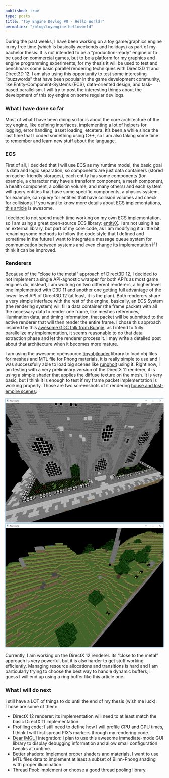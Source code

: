 ```yaml
---
published: true
type: posts
title: "Toy Engine Devlog #0 - Hello World!"
permalink: "/blog/toyengine-helloworld"
---
```


During the past weeks, I have been working on a toy game/graphics engine in my free time (which is basically weekends and holidays) as part of my bachelor thesis. It is not intended to be a “production-ready” engine or to be used on commercial games, but to be a platform for my graphics and engine programming experiments, for my thesis it will be used to test and benchmark some basic parallel rendering techniques with Direct3D 11 and Direct3D 12. I am also using this opportunity to test some interesting “buzzwords” that have been popular in the game development community, like Entity-Component-Systems (ECS), data-oriented design, and task-based parallelism. I will try to post the interesting things about the development of this toy engine on some regular dev logs.
### What I have done so far

Most of what I have been doing so far is about the core architecture of the toy engine, like defining interfaces, implementing a lot of helpers for logging, error handling, asset loading, etcetera. It’s been a while since the last time that I coded something using C++, so I am also taking some time to remember and learn new stuff about the language.
### ECS
First of all, I decided that I will use ECS as my runtime model, the basic goal is data and logic separation, so components are just data containers (stored on cache-friendly storages), each entity has some components (for example, a character may have a transform component, a mesh component, a health component, a collision volume, and many others) and each system will query entities that have some specific components, a physics system, for example, can query for entities that have collision volumes and check for collisions. If you want to know more details about ECS implementations, [this article](https://github.com/sosolimited/Entity-Component-Samples) is awesome.

I decided to not spend much time working on my own ECS implementation, so I am using a great open-source ECS library: [entityX](https://github.com/alecthomas/entityx). I am not using it as an external library, but part of my core code, as I am modifying it a little bit, renaming some methods to follow the code style that I defined and sometime in the future I want to integrate a message queue system for communication between systems and even change its implementation if I think it can be improved.
### Renderers
Because of the “close to the metal” approach of Direct3D 12, I decided to not implement a single API-agnostic wrapper for both API’s as most game engines do, instead, I am working on two different renderers, a higher level one implemented with D3D 11 and another one getting full advantage of the lower-level API of Direct3D 12 (at least, it is the plan). Both renderers share a very simple interface with the rest of the engine, basically, an ECS System (the rendering system) will fill a data container (the frame packet) with all the necessary data to render one frame, like meshes references, illumination data, and timing information, that packet will be submitted to the active renderer that will then render the entire frame. I chose this approach inspired by this [awesome GDC talk from Bungie](http://gdcvault.com/play/1021926/Destiny-s-Multithreaded-Rendering), as I intend to fully parallelize my implementation, it seems reasonable to do that data extraction phase and let the renderer process it. I may write a detailed post about that architecture when it becomes more mature.

I am using the awesome opensource [tinyobjloader](https://github.com/syoyo/tinyobjloader) library to load obj files for meshes and MTL file for Phong materials, it is really simple to use and I was successfully able to load big scenes like [rungholt](http://graphics.cs.williams.edu/data/meshes.xml) using it. Right now, I am testing with a very preliminary version of the DirectX 11 renderer, it is using a simple shader that applies the diffuse texture on the mesh. It is very basic, but I think it is enough to test if my frame packet implementation is working properly. Those are two screenshots of it rendering [house and lost-empire scenes](http://graphics.cs.williams.edu/data/meshes.xml):

![House scene render](/assets/images/blog/toy-engine-devlog/house-scene.png)
![Lost Empire scene render](/assets/images/blog/toy-engine-devlog/lost-empire-scene.png)

Currently, I am working on the DirectX 12 renderer. Its “close to the metal” approach is very powerful, but it is also harder to get stuff working efficiently. Managing resource allocations and transitions is hard and I am particularly trying to choose the best way to handle dynamic buffers, I guess I will end up using a ring buffer like this article one.

### What I will do next
I still have a LOT of things to do until the end of my thesis (wish me luck). Those are some of them:
* DirectX 12 renderer: its implementation will need to at least match the basic DirectX 11 implementation
* Profiling code: I still need to define how I will profile CPU and GPU times, I think I will first spread PIX’s markers through my rendering code.
* [Dear IMGUI](https://github.com/ocornut/imgui) integration: I plan to use this awesome immediate-mode GUI library to display debugging information and allow small configuration tweaks at runtime.
* Better shaders: Implement proper shaders and materials, I want to use MTL files data to implement at least a subset of Blinn-Phong shading with proper illumination.
* Thread Pool: Implement or choose a good thread pooling library.